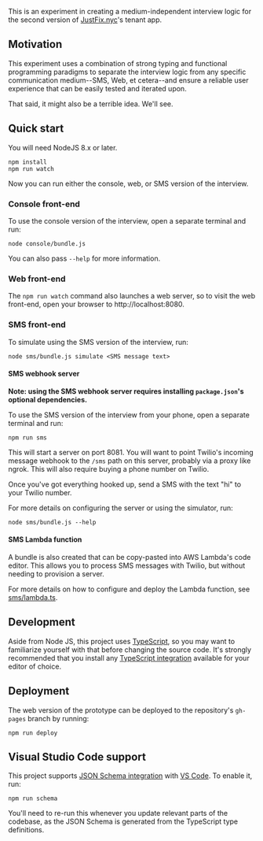 This is an experiment in creating a medium-independent interview
logic for the second version of [JustFix.nyc][]'s tenant app.

## Motivation

This experiment uses a combination of strong typing and
functional programming paradigms to separate the interview
logic from any specific communication medium--SMS, Web,
et cetera--and ensure a reliable user experience that can be easily
tested and iterated upon.

That said, it might also be a terrible idea. We'll see.

## Quick start

You will need NodeJS 8.x or later.

```
npm install
npm run watch
```

Now you can run either the console, web, or SMS version of
the interview.

### Console front-end

To use the console version of the interview, open
a separate terminal and run:

```
node console/bundle.js
```

You can also pass `--help` for more information.

### Web front-end

The `npm run watch` command also launches a web server, so
to visit the web front-end, open your browser to
http://localhost:8080.

### SMS front-end

To simulate using the SMS version of the interview, run:

```
node sms/bundle.js simulate <SMS message text>
```

#### SMS webhook server

**Note: using the SMS webhook server requires
installing `package.json`'s optional dependencies.**

To use the SMS version of the interview from your
phone, open a separate terminal and run:

```
npm run sms
```

This will start a server on port 8081.  You will
want to point Twilio's incoming message webhook
to the `/sms` path on this server, probably via
a proxy like ngrok. This will also require buying
a phone number on Twilio.

Once you've got everything hooked up, send
a SMS with the text "hi" to your Twilio number.

For more details on configuring the server or
using the simulator, run:

```
node sms/bundle.js --help
```

#### SMS Lambda function

A bundle is also created that can be copy-pasted into AWS
Lambda's code editor. This allows you to process SMS
messages with Twilio, but without needing to provision
a server.

For more details on how to configure and deploy the
Lambda function, see [sms/lambda.ts](sms/lambda.ts).

## Development

Aside from Node JS, this project uses [TypeScript][], so
you may want to familiarize yourself with that before
changing the source code. It's strongly recommended that
you install any [TypeScript integration][] available for
your editor of choice.

## Deployment

The web version of the prototype can be deployed to the repository's
`gh-pages` branch by running:

```
npm run deploy
```

## Visual Studio Code support

This project supports [JSON Schema integration][] with [VS Code][].
To enable it, run:

```
npm run schema
```

You'll need to re-run this whenever you update relevant parts of the
codebase, as the JSON Schema is generated from the TypeScript type
definitions.

[JustFix.nyc]: https://www.justfix.nyc/
[TypeScript]: https://www.typescriptlang.org/
[Typescript integration]: https://github.com/Microsoft/TypeScript/wiki/TypeScript-Editor-Support
[JSON Schema integration]: https://code.visualstudio.com/docs/languages/json#_json-schemas-settings
[VS Code]: https://code.visualstudio.com/
